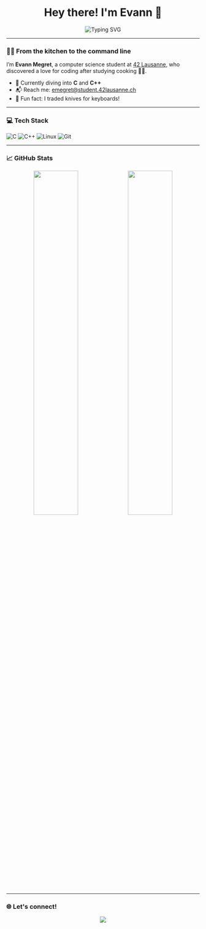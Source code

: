 <h1 align="center">Hey there! I'm Evann 👋</h1>

<p align="center">
  <img src="https://readme-typing-svg.herokuapp.com?font=Fira+Code&weight=600&size=22&pause=1000&color=F7F7F7&center=true&vCenter=true&multiline=true&width=800&height=100&lines=Computer+Science+Student+from+France;Ex-Chef+turned+Coder;Learning+C+and+C%2B%2B+at+42+Lausanne" alt="Typing SVG" />
</p>

---

### 👨‍🍳 From the kitchen to the command line
I’m **Evann Megret**, a computer science student at [42 Lausanne](https://42lausanne.ch), who discovered a love for coding after studying cooking 👨‍🍳.

- 🔭 Currently diving into **C** and **C++**
- 📬 Reach me: emegret@student.42lausanne.ch
- 🎯 Fun fact: I traded knives for keyboards!

---

### 💻 Tech Stack
![C](https://img.shields.io/badge/C-A8B9CC?style=flat-square&logo=c&logoColor=white)
![C++](https://img.shields.io/badge/C%2B%2B-00599C?style=flat-square&logo=c%2B%2B&logoColor=white)
![Linux](https://img.shields.io/badge/Linux-FCC624?style=flat-square&logo=linux&logoColor=black)
![Git](https://img.shields.io/badge/Git-F05032?style=flat-square&logo=git&logoColor=white)

---

### 📈 GitHub Stats
<p align="center">
  <img width="48%" src="https://github-readme-stats.vercel.app/api?username=evann0105&show_icons=true&theme=radical" />
  <img width="48%" src="https://github-readme-streak-stats.herokuapp.com/?user=evann0105&theme=radical" />
</p>

---

### 🌐 Let's connect!
<p align="center">
  <a href="https://github.com/evann0105"><img src="https://img.shields.io/github/followers/evann0105?label=Follow&style=social"></a>
</p>
